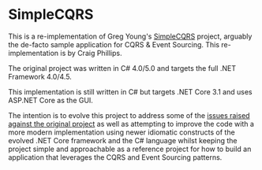 # SimpleCQRS

This is a re-implementation of Greg Young's [SimpleCQRS](https://github.com/gregoryyoung/m-r) project, arguably the de-facto sample application for CQRS & Event Sourcing.  This re-implementation is by Craig Phillips.

The original project was written in C# 4.0/5.0 and targets the full .NET Framework 4.0/4.5.

This implementation is still written in C# but targets .NET Core 3.1 and uses ASP.NET Core as the GUI.

The intention is to evolve this project to address some of the [issues raised against the original project](https://github.com/gregoryyoung/m-r/issues) as well as attempting to improve the code with a more modern implementation using newer idiomatic constructs of the evolved .NET Core framework and the C# language whilst keeping the project simple and approachable as a reference project for how to build an application that leverages the CQRS and Event Sourcing patterns.
